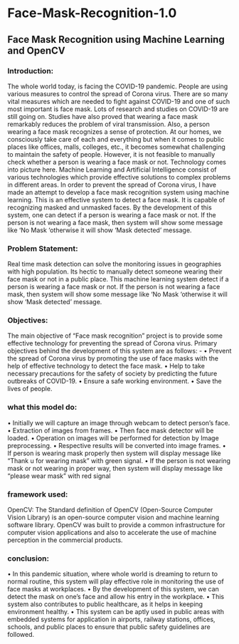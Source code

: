 # Face-Mask-Recognition-1.0
<h2>Face Mask Recognition using Machine Learning and OpenCV</h2>
<h3>Introduction:</h3>
The whole world today, is facing the COVID-19 pandemic. People are 
using various measures to control the spread of Corona virus. There are so 
many vital measures which are needed to fight against COVID-19 and one 
of such most important is face mask. Lots of research and studies on 
COVID-19 are still going on. Studies have also proved that wearing a face 
mask remarkably reduces the problem of viral transmission. Also, a person 
wearing a face mask recognizes a sense of protection. At our homes, we 
consciously take care of each and everything but when it comes to public 
places like offices, malls, colleges, etc., it becomes somewhat challenging 
to maintain the safety of people. However, it is not feasible to manually 
check whether a person is wearing a face mask or not. Technology comes 
into picture here. Machine Learning and Artificial Intelligence consist of 
various technologies which provide effective solutions to complex 
problems in different areas. In order to prevent the spread of Corona virus, 
I have made an attempt to develop a face mask recognition system using 
machine learning. This is an effective system to detect a face mask. It is 
capable of recognizing masked and unmasked faces. By the development 
of this system, one can detect if a person is wearing a face mask or not. If 
the person is not wearing a face mask, then system will show some 
message like ‘No Mask ‘otherwise it will show ‘Mask detected’ message.
<h3>Problem Statement:</h3>
Real time mask detection can solve the monitoring issues in geographies 
with high population. Its hectic to manually detect someone wearing their 
face mask or not in a public place. This machine learning system detect if a 
person is wearing a face mask or not. If the person is not wearing a face 
mask, then system will show some message like ‘No Mask ‘otherwise it 
will show ‘Mask detected’ message.
<h3>Objectives:</h3>
The main objective of “Face mask recognition” project is to provide some 
effective technology for preventing the spread of Corona virus. Primary 
objectives behind the development of this system are as follows: -
• Prevent the spread of Corona virus by promoting the use of face masks 
with the help of effective technology to detect the face mask.
• Help to take necessary precautions for the safety of society by predicting 
the future outbreaks of COVID-19. 
• Ensure a safe working environment. 
• Save the lives of people.
<h3>what this model do:</h3>
• Initially we will capture an image through webcam to detect person’s 
face. 
• Extraction of images from frames. 
• Then face mask detector will be loaded. 
• Operation on images will be performed for detection by Image 
preprocessing. 
• Respective results will be converted into image frames. 
• If person is wearing mask properly then system will display message like 
“Thank u for wearing mask” with green signal. • If the person is not 
wearing mask or not wearing in proper way, then system will display 
message like “please wear mask” with red signal
<h3>framework used:</h3>
OpenCV: The Standard definition of OpenCV (Open-Source Computer 
Vision Library) is an open-source computer vision and machine learning 
software library. OpenCV was built to provide a common infrastructure for 
computer vision applications and also to accelerate the use of machine 
perception in the commercial products.
<h3>conclusion:</h3>
• In this pandemic situation, where whole world is dreaming to return to 
normal routine, this system will play effective role in monitoring the use of 
face masks at workplaces. 
• By the development of this system, we can detect the mask on one’s face 
and allow his entry in the workplace. 
• This system also contributes to public healthcare, as it helps in keeping 
environment healthy. 
• This system can be aptly used in public areas with embedded systems for 
application in airports, railway stations, offices, schools, and public places 
to ensure that public safety guidelines are followed.

